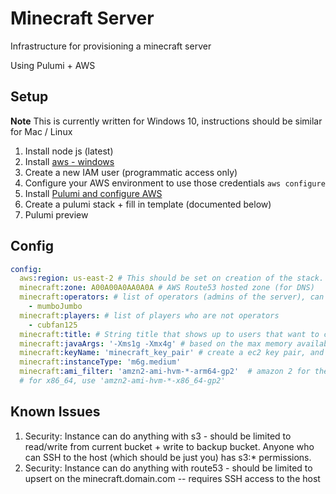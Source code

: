 # Minecraft Server
Infrastructure for provisioning a minecraft server

Using Pulumi + AWS


## Setup

**Note** This is currently written for Windows 10, instructions should be similar for Mac / Linux

1. Install node js (latest)
1. Install [aws - windows](https://docs.aws.amazon.com/cli/latest/userguide/install-cliv2-windows.html)
1. Create a new IAM user (programmatic access only)
1. Configure your AWS environment to use those credentials `aws configure`
1. Install [Pulumi and configure AWS](https://www.pulumi.com/docs/get-started/aws/begin/)
1. Create a pulumi stack + fill in template (documented below)
1. Pulumi preview

## Config

```yaml
config:
  aws:region: us-east-2 # This should be set on creation of the stack.
  minecraft:zone: A00A00A0AA0A0A # AWS Route53 hosted zone (for DNS)
  minecraft:operators: # list of operators (admins of the server), can be empty
    - mumboJumbo
  minecraft:players: # list of players who are not operators
    - cubfan125
  minecraft:title: # String title that shows up to users that want to connect
  minecraft:javaArgs: '-Xms1g -Xmx4g' # based on the max memory available
  minecraft:keyName: 'minecraft_key_pair' # create a ec2 key pair, and then put the name here
  minecraft:instanceType: 'm6g.medium'
  minecraft:ami_filter: 'amzn2-ami-hvm-*-arm64-gp2'  # amazon 2 for the arm-based ec2s
  # for x86_64, use 'amzn2-ami-hvm-*-x86_64-gp2'
```

## Known Issues
1. Security: Instance can do anything with s3 - should be limited to read/write from current bucket + write to backup bucket. Anyone who can SSH to the host (which should be just you) has s3:* permissions.
2. Security: Instance can do anything with route53 - should be limited to upsert on the minecraft.domain.com -- requires SSH access to the host
